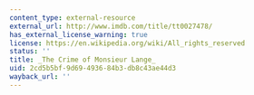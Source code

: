 ```yaml
---
content_type: external-resource
external_url: http://www.imdb.com/title/tt0027478/
has_external_license_warning: true
license: https://en.wikipedia.org/wiki/All_rights_reserved
status: ''
title: _The Crime of Monsieur Lange_
uid: 2cd5b5bf-9d69-4936-84b3-db8c43ae44d3
wayback_url: ''
---
```

